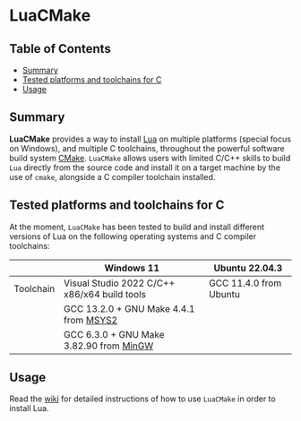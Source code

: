 # LuaCMake

## Table of Contents

* [Summary](#summary)
* [Tested platforms and toolchains for C](#tested-platforms-and-toolchains-for-c)
* [Usage](#usage)

## Summary

**LuaCMake** provides a way to install [Lua](https://www.lua.org) on multiple platforms (special focus on Windows), and multiple C toolchains, throughout the powerful software build system [CMake](https://cmake.org). ``LuaCMake`` allows users with limited C/C++ skills to build ``Lua`` directly from the source code and install it on a target machine by the use of ``cmake``, alongside a C compiler toolchain installed.

## Tested platforms and toolchains for C

At the moment, ``LuaCMake`` has been tested to build and install different versions of Lua on the following operating systems and C compiler toolchains:

|            | Windows 11       | Ubuntu 22.04.3                                               |
|---         |---               |---                                                           |
|Toolchain    | Visual Studio 2022 C/C++ x86/x64 build tools | GCC 11.4.0 from Ubuntu          |
|            | GCC 13.2.0 + GNU Make 4.4.1 from [MSYS2](https://www.msys2.org)                           |      |
|            | GCC 6.3.0 + GNU Make 3.82.90 from [MinGW](https://sourceforge.net/projects/mingw)         |      |

## Usage

Read the [wiki](https://github.com/Blequi/LuaCMake/wiki) for detailed instructions of how to use ``LuaCMake`` in order to install Lua.
